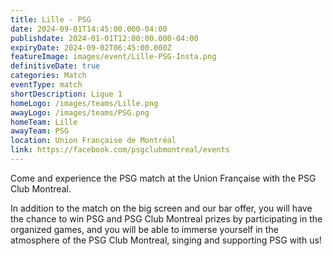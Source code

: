 ```yaml
---
title: Lille - PSG
date: 2024-09-01T14:45:00.000-04:00
publishdate: 2024-01-01T12:00:00.000-04:00
expiryDate: 2024-09-02T06:45:00.000Z
featureImage: images/event/Lille-PSG-Insta.png
definitiveDate: true
categories: Match
eventType: match
shortDescription: Ligue 1
homeLogo: /images/teams/Lille.png
awayLogo: /images/teams/PSG.png
homeTeam: Lille
awayTeam: PSG
location: Union Française de Montréal
link: https://facebook.com/psgclubmontreal/events
---
```


Come and experience the PSG match at the Union Française with the PSG Club Montreal.

In addition to the match on the big screen and our bar offer, you will have the chance to win PSG and PSG Club Montreal prizes by participating in the organized games, and you will be able to immerse yourself in the atmosphere of the PSG Club Montreal, singing and supporting PSG with us!
